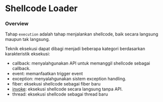 # Shellcode Loader

### Overview

Tahap `execution` adalah tahap menjalankan shellcode, baik secara langsung maupun tak langsung.

Teknik eksekusi dapat dibagi menjadi beberapa kategori berdasarkan karakteristik eksekusi:

- callback: menyalahgunakan API untuk memanggil shellcode sebagai callback.
- event: memanfaatkan trigger event
- exception: menyalahgunakan sistem exception handling.
- fiber: eksekusi shellcode sebagai fiber baru
- [invoke](invoke): eksekusi shellcode secara langsung tanpa API.
- thread: eksekusi shellcode sebagai thread baru
